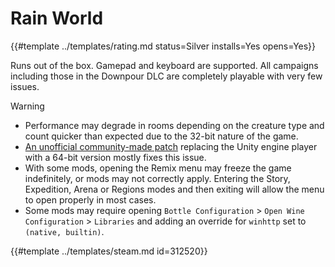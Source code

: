 # Rain World
<!-- script:Aliases [] -->

{{#template ../templates/rating.md status=Silver installs=Yes opens=Yes}}

Runs out of the box. Gamepad and keyboard are supported. All campaigns including those in the Downpour DLC are completely playable with very few issues.

> [!WARNING]
> - Performance may degrade in rooms depending on the creature type and count quicker than expected due to the 32-bit nature of the game.
> - [An unofficial community-made patch]( https://steamcommunity.com/sharedfiles/filedetails/?id=3309890385) replacing the Unity engine player with a 64-bit version mostly fixes this issue.
> - With some mods, opening the Remix menu may freeze the game indefinitely, or mods may not correctly apply. Entering the Story, Expedition, Arena or Regions modes and then exiting will allow the menu to open properly in most cases.
> - Some mods may require opening `Bottle Configuration` > `Open Wine Configuration` > `Libraries` and adding an override for `winhttp` set to `(native, builtin)`.

{{#template ../templates/steam.md id=312520}}
